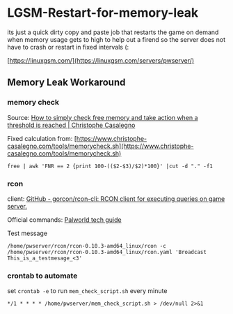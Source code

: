 # LGSM-Restart-for-memory-leak
its just a quick dirty copy and paste job that restarts the game on demand when memory usage gets to high
to help out a firend so the server does not have to crash or restart in fixed intervals (:

[https://linuxgsm.com/](https://linuxgsm.com/servers/pwserver/)

## Memory Leak Workaround
### memory check
Source: [How to simply check free memory and take action when a threshold is reached | Christophe Casalegno](https://www.christophe-casalegno.com/how-to-simply-check-free-memory-and-take-action-when-a-threshold-is-reached)

Fixed calculation from: [https://www.christophe-casalegno.com/tools/memorycheck.sh](https://www.christophe-casalegno.com/tools/memorycheck.sh)  

```
free | awk 'FNR == 2 {print 100-(($2-$3)/$2)*100}' |cut -d "." -f1
```

### rcon
client: [GitHub - gorcon/rcon-cli: RCON client for executing queries on game server.](https://github.com/gorcon/rcon-cli)

Official commands: [Palworld tech guide](https://tech.palworldgame.com/server-commands)

Test message
```
/home/pwserver/rcon/rcon-0.10.3-amd64_linux/rcon -c /home/pwserver/rcon/rcon-0.10.3-amd64_linux/rcon.yaml 'Broadcast This_is_a_testmesage_<3'
```

### crontab to automate
set `crontab -e` to run `mem_check_script.sh` every minute
```
*/1 * * * * /home/pwserver/mem_check_script.sh > /dev/null 2>&1
```
